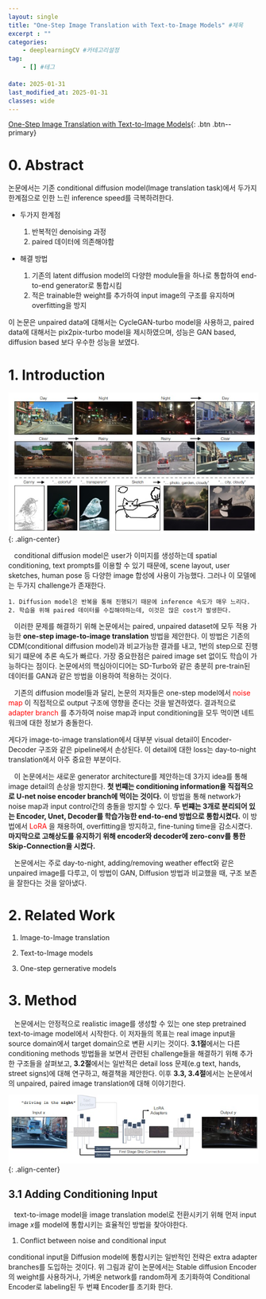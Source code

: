 ```yaml
---
layout: single
title: "One-Step Image Translation with Text-to-Image Models" #제목
excerpt : ""
categories: 
    - deeplearningCV #카테고리설정
tag: 
    - [] #테그

date: 2025-01-31
last_modified_at: 2025-01-31
classes: wide    
---
```

[One-Step Image Translation with Text-to-Image Models](https://arxiv.org/pdf/2403.12036){: .btn .btn--primary}


# 0. Abstract

논문에서는 기존 conditional diffusion model(Image translation task)에서 두가지 한계점으로 인한 느린 inference speed를 극복하려한다.

* 두가지 한계점
    1. 반복적인 denoising 과정
    2. paired 데이터에 의존해야함

* 해결 방법
    1. 기존의 latent diffusion model의 다양한 module들을 하나로 통합하여 end-to-end generator로 통합시킴
    2. 적은 trainable한 weight를 추가하여 input image의 구조를 유지하며 overfitting을 방지

이 논문은 unpaired data에 대해서는 CycleGAN-turbo model을 사용하고, paired data에 대해서는 pix2pix-turbo model을 제시하였으며, 성능은 GAN based, diffusion based 보다 우수한 성능을 보였다.

# 1. Introduction

![Image5](/assets/images/img2img/image1.jpg){: .align-center}


&nbsp;&nbsp; conditional diffusion model은 user가 이미지를 생성하는데 spatial conditioning, text prompts를 이용할 수 있기 때문에, scene layout, user sketches, human pose 등 다양한 image 합성에 사용이 가능했다. 그러나 이 모델에는 두가지 challenge가 존재한다.

    1. Diffusion model은 반복을 통해 진행되기 때문에 inference 속도가 매우 느리다.
    2. 학습을 위해 paired 데이터를 수집해야하는데, 이것은 많은 cost가 발생한다.

&nbsp;&nbsp; 이러한 문제를 해결하기 위해 논문에서는 paired, unpaired dataset에 모두 적용 가능한 **one-step image-to-image translation** 방법을 제안한다. 이 방법은 기존의 CDM(conditional diffusion model)과 비교가능한 결과를 내고, 1번의 step으로 진행되기 떄문에 추론 속도가 빠르다. 가장 중요한점은 paired image set 없이도 학습이 가능하다는 점이다. 논문에서의 핵심아이디어는 SD-Turbo와 같은 충분히 pre-train된 데이터를 GAN과 같은 방법을 이용하여 적용하는 것이다. 

&nbsp;&nbsp; 기존의 diffusion model들과 달리, 논문의 저자들은 one-step model에서 <span style="color:red"> noise map </span>이 직접적으로 output 구조에 영향을 준다는 것을 발견하였다. 결과적으로 <span style="color:red"> adapter branch </span>를 추가하여 noise map과 input conditioning을 모두 먹이면 네트워크에 대한 정보가 충돌한다.

게다가 image-to-image translation에서 대부분 visual detail이 Encoder-Decoder 구조와 같은 pipeline에서 손상된다. 이 detail에 대한 loss는 day-to-night translation에서 아주 중요한 부분이다.

&nbsp;&nbsp; 이 논문에서는 새로운 generator architecture를 제안하는데 3가지 idea를 통해 image detail의 손상을 방지한다. **첫 번쨰는 conditioning information을 직접적으로 U-net noise encoder branch에 먹이는 것이다.** 이 방법을 통해 network가 noise map과 input control간의 충돌을 방지할 수 있다. **두 번쨰는 3개로 분리되어 있는 Encoder, Unet, Decoder를 학습가능한 end-to-end 방법으로 통합시켰다.** 이 방법에서 <span style="color:red"> LoRA </span>을 채용하여, overfitting을 방지하고, fine-tuning time을 감소시켰다. **마지막으로 고해상도를 유지하기 위해 encoder와 decoder에 zero-conv를 통한 Skip-Connection을 시켰다.** 

&nbsp;&nbsp; 논문에서는 주로 day-to-night, adding/removing weather effect와 같은 unpaired image를 다루고, 이 방법이 GAN, Diffusion 방법과 비교했을 때, 구조 보존을 잘한다는 것을 알아냈다. 


# 2. Related Work

1. Image-to-Image translation

2. Text-to-Image models

3. One-step gernerative models

# 3. Method

&nbsp;&nbsp; 논문에서는 안정적으로 realistic image를 생성할 수 있는 one step pretrained text-to-image model에서 시작한다. 이 저자들의 목표는 real image input을 source domain에서 target domain으로 변환 시키는 것이다. **3.1절**에서는 다른 conditioning methods 방법들을 보면서 관련된 challenge들을 해결하기 위해 추가한 구조들을 살펴보고, **3.2절**에서는 일반적은 detail loss 문제(e.g text, hands, street signs)에 대해 연구하고, 해결책을 제안한다. 이후 **3.3, 3.4절**에서는 논문에서의 unpaired, paired image translation에 대해 이야기한다. 

![Image5](/assets/images/img2img/image2.jpg){: .align-center}

## 3.1 Adding Conditioning Input

&nbsp;&nbsp; text-to-image model을 image translation model로 전환시키기 위해 먼저 input image *x*를 model에 통합시키는 효율적인 방법을 찾아야한다. 

1. Conflict between noise and conditional input

conditional input을 Diffusion model에 통합시키는 일반적인 전략은 extra adapter branches를 도입하는 것이다. 위 그림과 같이 논문에서는 Stable diffusion Encoder의 weight를 사용하거나, 가벼운 network를 random하게 초기화하여 Conditional Encoder로 labeling된 두 번쨰 Encoder를 초기화 한다.